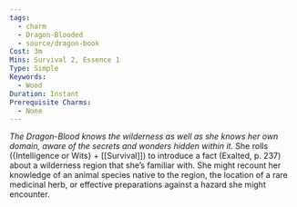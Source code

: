 ```yaml
---
tags:
  - charm
  - Dragon-Blooded
  - source/dragon-book
Cost: 3m
Mins: Survival 2, Essence 1
Type: Simple
Keywords:
  - Wood
Duration: Instant
Prerequisite Charms:
  - None
---
```

*The Dragon-Blood knows the wilderness as well as she knows her own domain, aware of the secrets and wonders hidden within it.*
She rolls ({Intelligence or Wits} + [[Survival]]) to introduce a fact (Exalted, p. 237) about a wilderness region that she’s familiar with. She might recount her knowledge of an animal species native to the region, the location of a rare medicinal herb, or effective preparations against a hazard she might encounter.